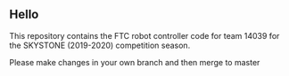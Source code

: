 ## Hello

This repository contains the FTC robot controller code for team 14039 for the SKYSTONE (2019-2020) competition season. 

Please make changes in your own branch and then merge to master
